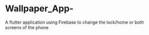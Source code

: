 # Wallpaper_App-
A flutter application using Firebase to change the lock/home or both screens of the phone
